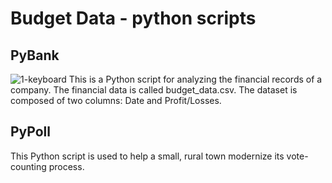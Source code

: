 # Budget Data - python scripts
## PyBank
![1-keyboard](images/revenue-per-lead.png)
This is a Python script for analyzing the financial records of a company. The financial data is called budget_data.csv. The dataset is composed of two columns: Date and Profit/Losses.

## PyPoll
This Python script is used to help a small, rural town modernize its vote-counting process.
